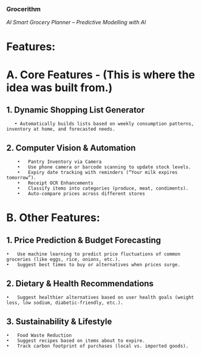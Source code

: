 ### Grocerithm
*AI Smart Grocery Planner – Predictive Modelling with AI*

# Features:
# A. Core Features - (This is where the idea was built from.)

   ## 1. Dynamic Shopping List Generator
       • Automatically builds lists based on weekly consumption patterns, inventory at home, and forecasted needs.
  
   ## 2. Computer Vision & Automation
    	•	Pantry Inventory via Camera
    	•	Use phone camera or barcode scanning to update stock levels.
    	•	Expiry date tracking with reminders (“Your milk expires tomorrow”).
    	•	Receipt OCR Enhancements
    	•	Classify items into categories (produce, meat, condiments).
    	•	Auto-compare prices across different stores

# B. Other Features:
   ##  1. Price Prediction & Budget Forecasting
   	•	Use machine learning to predict price fluctuations of common groceries (like eggs, rice, onions, etc.).
   	•	Suggest best times to buy or alternatives when prices surge.
   
   ## 2. Dietary & Health Recommendations
   	•	Suggest healthier alternatives based on user health goals (weight loss, low sodium, diabetic-friendly, etc.).
   
   ## 3. Sustainability & Lifestyle
   	•	Food Waste Reduction
   	•	Suggest recipes based on items about to expire.
   	•	Track carbon footprint of purchases (local vs. imported goods).
